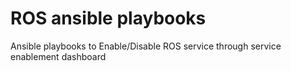 # ROS ansible playbooks

Ansible playbooks to Enable/Disable ROS service through service enablement dashboard
